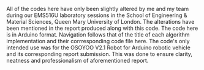 All of the codes here have only been slightly altered by me and my team during our EMS516U laboratory sessions in the School of Engineering & Material Sciences, Queen Mary University of London. 
The alterations have been mentioned in the report produced along with this code. 
The code here is in Arduino format. Navigation follows that of the title of each algorithm implementation and their corrresponding code file here.
The code's only intended use was for the OSOYOO V2.1 Robot for Arduino robotic vehicle and its corresponding report submission. 
This was done to ensure clarity, neatness and professionalism of aforementioned report.
